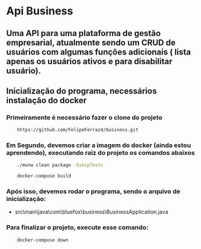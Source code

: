 # Api Business

## Uma API para uma plataforma de gestão empresarial, atualmente sendo um CRUD de usuários com algumas funções adicionais ( lista apenas os usuários ativos e para disabilitar usuário).

## Inicialização do programa, necessários instalação do docker

### Primeiramente é necessário fazer o clone do projeto
````Bash
    https://github.com/FelipeFerraz4/business.git
````

### Em Segundo, devemos criar a imagem do docker (ainda estou aprendendo), executando raiz do projeto os comandos abaixos
````Bash
    ./mvnw clean package -DskipTests
````
````Bash
    docker-compose build
````

### Após isso, devemos rodar o programa, sendo o arquivo de inicialização: 
- src\main\java\com\bluefox\business\BusinessApplication.java

### Para finalizar o projeto, execute esse comando:
````Bash
    docker-compose down
````